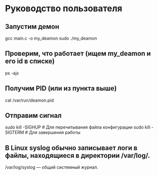 # Руководство пользователя

## Запустим демон

gcc main.c -o my_deamon
sudo ./my_deamon

## Проверим, что работает (ищем my_deamon и его id в списке)

ps -ajx

## Получим PID (или из пункта выше)

cat /var/run/deamon.pid

## Отправим сигнал

sudo kill -SIGHUP <PID>  # Для перечитывания файла конфигурации
sudo kill -SIGTERM <PID> # Для завершения работы

## В Linux syslog обычно записывает логи в файлы, находящиеся в директории /var/log/.

/var/log/syslog — общий системный журнал.